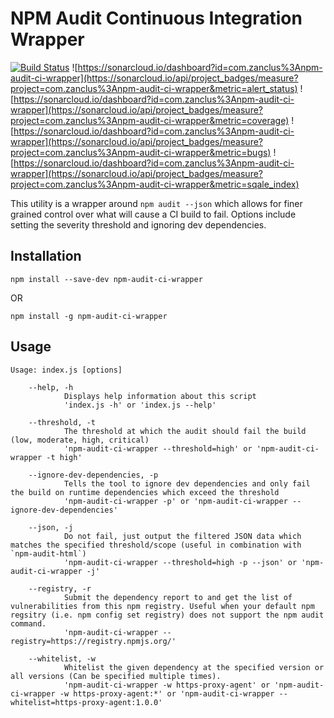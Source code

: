 # NPM Audit Continuous Integration Wrapper

[![Build Status](https://travis-ci.com/InfoSec812/npm-audit-ci-wrapper.svg?branch=master)](https://travis-ci.com/InfoSec812/npm-audit-ci-wrapper)
![https://sonarcloud.io/dashboard?id=com.zanclus%3Anpm-audit-ci-wrapper](https://sonarcloud.io/api/project_badges/measure?project=com.zanclus%3Anpm-audit-ci-wrapper&metric=alert_status)
![https://sonarcloud.io/dashboard?id=com.zanclus%3Anpm-audit-ci-wrapper](https://sonarcloud.io/api/project_badges/measure?project=com.zanclus%3Anpm-audit-ci-wrapper&metric=coverage)
![https://sonarcloud.io/dashboard?id=com.zanclus%3Anpm-audit-ci-wrapper](https://sonarcloud.io/api/project_badges/measure?project=com.zanclus%3Anpm-audit-ci-wrapper&metric=bugs)
![https://sonarcloud.io/dashboard?id=com.zanclus%3Anpm-audit-ci-wrapper](https://sonarcloud.io/api/project_badges/measure?project=com.zanclus%3Anpm-audit-ci-wrapper&metric=sqale_index)


This utility is a wrapper around `npm audit --json` which allows for finer grained control over what
will cause a CI build to fail. Options include setting the severity threshold and ignoring dev dependencies.

## Installation

```
npm install --save-dev npm-audit-ci-wrapper
```

OR

```
npm install -g npm-audit-ci-wrapper
```

## Usage

```
Usage: index.js [options]

	--help, -h
			Displays help information about this script
			'index.js -h' or 'index.js --help'

	--threshold, -t
			The threshold at which the audit should fail the build (low, moderate, high, critical)
			'npm-audit-ci-wrapper --threshold=high' or 'npm-audit-ci-wrapper -t high'

	--ignore-dev-dependencies, -p
			Tells the tool to ignore dev dependencies and only fail the build on runtime dependencies which exceed the threshold
			'npm-audit-ci-wrapper -p' or 'npm-audit-ci-wrapper --ignore-dev-dependencies'

	--json, -j
			Do not fail, just output the filtered JSON data which matches the specified threshold/scope (useful in combination with `npm-audit-html`)
			'npm-audit-ci-wrapper --threshold=high -p --json' or 'npm-audit-ci-wrapper -j'

	--registry, -r
			Submit the dependency report to and get the list of vulnerabilities from this npm registry. Useful when your default npm regsitry (i.e. npm config set registry) does not support the npm audit command.
			'npm-audit-ci-wrapper --registry=https://registry.npmjs.org/'

	--whitelist, -w
			Whitelist the given dependency at the specified version or all versions (Can be specified multiple times).
			'npm-audit-ci-wrapper -w https-proxy-agent' or 'npm-audit-ci-wrapper -w https-proxy-agent:*' or 'npm-audit-ci-wrapper --whitelist=https-proxy-agent:1.0.0'
```
